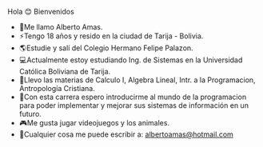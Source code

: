 Hola 😊 Bienvenidos 
- 📌Me llamo Alberto Amas.
- ⚡Tengo 18 años y resido en la ciudad de Tarija - Bolivia.
- 🌎Estudie y salí del Colegio Hermano Felipe Palazon.
- 💻Actualmente estoy estudiando Ing. de Sistemas en la Universidad Católica Boliviana de Tarija.
- 🔎Llevo las materias de Calculo I, Algebra Lineal, Intr. a la Programacion, Antropología Cristiana.
- 🤖Con esta carrera espero introducirme al mundo de la programacion para poder implementar y mejorar sus sistemas de información en un futuro.
- 🎮Me gusta jugar videojuegos y los animales.
- 🍟Cualquier cosa me puede escribir a: albertoamas@hotmail.com
